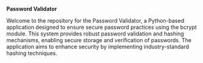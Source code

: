 **Password Validator**

Welcome to the repository for the Password Validator, a Python-based application designed to ensure secure password practices using the bcrypt module. This system provides robust password validation and hashing mechanisms, enabling secure storage and verification of passwords. The application aims to enhance security by implementing industry-standard hashing techniques.
